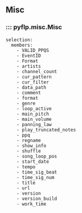## Misc

### ::: pyflp.misc.Misc
    selection:
      members:
        - VALID_PPQS
        - EventID
        - Format
        - artists
        - channel_count
        - cur_pattern
        - cur_filter
        - data_path
        - comment
        - format
        - genre
        - loop_active
        - main_pitch
        - main_volume
        - panning_law
        - play_truncated_notes
        - ppq
        - regname
        - show_info
        - shuffle
        - song_loop_pos
        - start_date
        - tempo
        - time_sig_beat
        - time_sig_num
        - title
        - url
        - version
        - version_build
        - work_time
